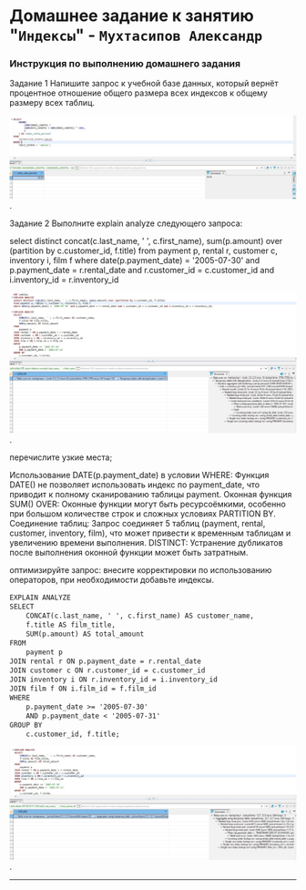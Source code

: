 # Домашнее задание к занятию "`Индексы`" - `Мухтасипов Александр`


### Инструкция по выполнению домашнего задания

Задание 1
Напишите запрос к учебной базе данных, который вернёт процентное отношение общего размера всех индексов к общему размеру всех таблиц.

![Скриншот](./img/Задание1.jpg).

Задание 2
Выполните explain analyze следующего запроса:

select distinct concat(c.last_name, ' ', c.first_name), sum(p.amount) over (partition by c.customer_id, f.title)
from payment p, rental r, customer c, inventory i, film f
where date(p.payment_date) = '2005-07-30' and p.payment_date = r.rental_date and r.customer_id = c.customer_id and i.inventory_id = r.inventory_id

![Скриншот](./img/Задание2_1_не_оптимизирован.jpg).

перечислите узкие места;

Использование DATE(p.payment_date) в условии WHERE:
Функция DATE() не позволяет использовать индекс по payment_date, что приводит к полному сканированию таблицы payment.
Оконная функция SUM() OVER:
Оконные функции могут быть ресурсоёмкими, особенно при большом количестве строк и сложных условиях PARTITION BY.
Соединение таблиц:
Запрос соединяет 5 таблиц (payment, rental, customer, inventory, film), что может привести к временным таблицам и увеличению времени выполнения.
DISTINCT:
Устранение дубликатов после выполнения оконной функции может быть затратным.

оптимизируйте запрос: внесите корректировки по использованию операторов, при необходимости добавьте индексы.

```
EXPLAIN ANALYZE
SELECT 
    CONCAT(c.last_name, ' ', c.first_name) AS customer_name,
    f.title AS film_title,
    SUM(p.amount) AS total_amount
FROM 
    payment p
JOIN rental r ON p.payment_date = r.rental_date
JOIN customer c ON r.customer_id = c.customer_id
JOIN inventory i ON r.inventory_id = i.inventory_id
JOIN film f ON i.film_id = f.film_id
WHERE 
    p.payment_date >= '2005-07-30' 
    AND p.payment_date < '2005-07-31'
GROUP BY 
    c.customer_id, f.title;
```

![Скриншот](./img/Задание2_2_оптимизирован.jpg).



---
